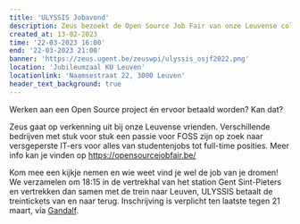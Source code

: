 ```yaml
---
title: 'ULYSSIS Jobavond'
description: Zeus bezoekt de Open Source Job Fair van onze Leuvense collega's!
created_at: 13-02-2023
time: '22-03-2023 16:00'
end: '22-03-2023 21:00'
banner: 'https://zeus.ugent.be/zeuswpi/ulyssis_osjf2022.png'
location: 'Jubileumzaal KU Leuven'
locationlink: 'Naamsestraat 22, 3000 Leuven'
header_text_background: true
---
```


Werken aan een Open Source project én ervoor betaald worden? Kan dat?

Zeus gaat op verkenning uit bij onze Leuvense vrienden. 
Verschillende bedrijven met stuk voor stuk een passie voor FOSS zijn op zoek naar versgeperste IT-ers voor alles van studentenjobs tot full-time posities.
Meer info kan je vinden op <https://opensourcejobfair.be/>

Kom mee een kijkje nemen en wie weet vind je wel de job van je dromen! We verzamelen om 18:15 in de
vertrekhal van het station Gent Sint-Pieters en vertrekken dan samen met de trein naar Leuven, ULYSSIS betaalt de treintickets van en naar terug. Inschrijving is verplicht ten laatste tegen 21 maart, via [Gandalf](https://event.student.ugent.be/events/373).
